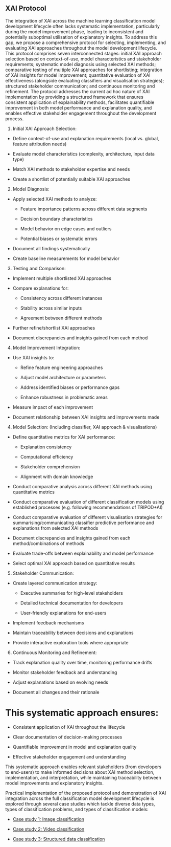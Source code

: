 ## XAI Protocol

The integration of XAI across the machine learning classification model development lifecycle often lacks systematic implementation, particularly during the model improvement phase, leading to inconsistent and potentially suboptimal utilisation of explanatory insights. To address this gap, we propose a comprehensive protocol for selecting, implementing, and evaluating XAI approaches throughout the model development lifecycle. This protocol comprises seven interconnected stages: initial XAI approach selection based on context-of-use, model characteristics and stakeholder requirements; systematic model diagnosis using selected XAI methods; comparative testing of multiple XAI approaches for shortlisting; integration of XAI insights for model improvement; quantitative evaluation of XAI effectiveness (alongside evaluating classifiers and visualisation strategies); structured stakeholder communication; and continuous monitoring and refinement. The protocol addresses the current ad hoc nature of XAI implementation by providing a structured framework that ensures consistent application of explainability methods, facilitates quantifiable improvement in both model performance and explanation quality, and enables effective stakeholder engagement throughout the development process. 

1. Initial XAI Approach Selection:

- Define context-of-use and explanation requirements (local vs. global, feature attribution needs)
  
- Evaluate model characteristics (complexity, architecture, input data type)

- Match XAI methods to stakeholder expertise and needs

- Create a shortlist of potentially suitable XAI approaches

2. Model Diagnosis:

- Apply selected XAI methods to analyze:

  * Feature importance patterns across different data segments

  * Decision boundary characteristics

  * Model behavior on edge cases and outliers

  * Potential biases or systematic errors

- Document all findings systematically

- Create baseline measurements for model behavior

3. Testing and Comparison:
   
- Implement multiple shortlisted XAI approaches

- Compare explanations for:

  * Consistency across different instances

  * Stability across similar inputs

  * Agreement between different methods

- Further refine/shortlist XAI approaches
  
- Document discrepancies and insights gained from each method
  
4. Model Improvement Integration:

- Use XAI insights to:

  * Refine feature engineering approaches

  * Adjust model architecture or parameters

  * Address identified biases or performance gaps

  * Enhance robustness in problematic areas

- Measure impact of each improvement

- Document relationship between XAI insights and improvements made

4. Model Selection: (Including classifier, XAI approach & visualisations)

- Define quantitative metrics for XAI performance:

  * Explanation consistency

  * Computational efficiency

  * Stakeholder comprehension

  * Alignment with domain knowledge

- Conduct comparative analysis across different XAI methods using quantitative metrics

- Conduct comparative evaluation of different classification models using established processes (e.g. following recommendations of TRIPOD+AI)

- Conduct comparative evaluation of different visualisation strategies for summarising/communicating classifier predictive performance and explanations from selected XAI methods
  
- Document discrepancies and insights gained from each method/combinations of methods

- Evaluate trade-offs between explainability and model performance

- Select optimal XAI approach based on quantitative results

5. Stakeholder Communication:

- Create layered communication strategy:
  
  * Executive summaries for high-level stakeholders

  * Detailed technical documentation for developers

  * User-friendly explanations for end-users

- Implement feedback mechanisms

- Maintain traceability between decisions and explanations

- Provide interactive exploration tools where appropriate

6. Continuous Monitoring and Refinement:

- Track explanation quality over time, monitoring performance drifts

- Monitor stakeholder feedback and understanding

- Adjust explanations based on evolving needs

- Document all changes and their rationale

# This systematic approach ensures:

- Consistent application of XAI throughout the lifecycle

- Clear documentation of decision-making processes

- Quantifiable improvement in model and explanation quality

- Effective stakeholder engagement and understanding

This systematic approach enables relevant stakeholders (from developers to end-users) to make informed decisions about XAI method selection, implementation, and interpretation, while maintaining traceability between model improvements and explanatory insights.

Practical implementation of the proposed protocol and demonstration of XAI integration across the full classification model development lifecycle is explored through several case studies which tackle diverse data types, types of classification problems, and types of classification models:

* [Case study 1: Image classification](./case-study-image.md)

* [Case study 2: Video classification](./case-study-video.md)

* [Case study 3: Structured data classification](./case-study-stdata.md) 

